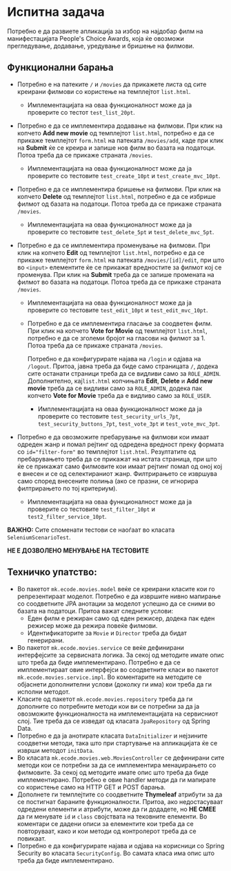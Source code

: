 # Испитна задача

Потребно е да развиете апликација за избор на најдобар филм на манифестацијата People's Choice Awards, која ќе овозможи прегледување, додавање, уредување и бришење на филмови.

## Функционални барања

- Потребно е на патеките `/` и `/movies` да прикажете листа од сите креирани филмови со користење на темплејтот `list.html`.
  - Имплементацијата на оваа функционалност може да ја проверите со тестот `test_list_20pt`.

- Потребно е да се имплементира додавање на филмови. При клик на копчето **Add new movie** од темплејтот `list.html`, потребно е да се прикаже темплејтот `form.html` на патеката `/movies/add`, каде при клик на **Submit** ќе се креира и запише нов филм во базата на податоци. Потоа треба да се прикаже страната `/movies`.
  - Имплементацијата на оваа функционалност може да ја проверите со тестовите `test_create_10pt` и `test_create_mvc_10pt`.

- Потребно е да се имплементира бришење на филмови. При клик на копчето **Delete** од темплејтот `list.html`, потребно е да се избрише филмот од базата на податоци. Потоа треба да се прикаже страната `/movies`.
  - Имплементацијата на оваа функционалност може да ја проверите со тестовите `test_delete_5pt` и `test_delete_mvc_5pt`.

- Потребно е да се имплементира променување на филмови. При клик на копчето **Edit** од темплејтот `list.html`, потребно е да се прикаже темплејтот `form.html` на патеката `/movies/[id]/edit`, при што во `<input>` елементите ќе се прикажат вредностите за филмот кој се променува. При клик на **Submit** треба да се запише промената на филмот во базата на податоци. Потоа треба да се прикаже страната `/movies`.
  - Имплементацијата на оваа функционалност може да ја проверите со тестовите `test_edit_10pt` и `test_edit_mvc_10pt`.

  - Потребно е да се имплементира гласање за соодветен филм. При клик на копчето **Vote for Movie** од темплејтот `list.html`, потребно е да се зголеми бројот на гласови на филмот за 1. Потоа треба да се прикаже страната `/movies`.
  
      Потребно е да конфигурирате најава на `/login` и одјава на `/logout`. Притоа, јавна треба да биде само страницата `/`, додека сите останати страници треба да се видливи само за `ROLE_ADMIN`. Дополнително, кај`list.html` копчињата **Edit**, **Delete** и **Add new movie** треба да се видливи само за `ROLE_ADMIN`, додека пак копчето **Vote for Movie** треба да е видливо само за `ROLE_USER`.
    - Имплементацијата на оваа функционалност може да ја проверите со тестовите `test_security_urls_7pt`, `test_security_buttons_7pt`, `test_vote_3pt` и `test_vote_mvc_3pt`.

- Потребно е да овозможите пребарување на филмови кои имаат одреден жанр и помал рејтинг од одредена вредност преку формата со `id="filter-form"` во темплејтот `list.html`. Резултатите од пребарувањето треба да се прикажат на истата страница, при што ќе се прикажат само филмовите кои имаат рејтинг помал од оној кој е внесен и се од селектираниот жанр. Филтрирањето се извршува само според внесените полиња (ако се празни, се игнорира филтрирањето по тој критериум).
  - Имплементацијата на оваа функционалност може да ја проверите со тестовите `test_filter_10pt` и `test2_filter_service_10pt`.

**ВАЖНО:** Сите споменати тестови се наоѓаат во класата `SeleniumScenarioTest`.

**НЕ Е ДОЗВОЛЕНО МЕНУВАЊЕ НА ТЕСТОВИТЕ**

## Техничко упатство:
- Во пакетот `mk.ecode.movies.model` веќе се креирани класите кои го репрезентираат моделот.
  Потребно е да извршите нивно мапирање со соодветните JPA анотации за моделот успешно да се сними во базата на податоци.
  Притоа важат следните услови:
  - Еден филм е режиран само од еден режисер, додека пак еден режисер може да режира повеќе филмови.
  - Идентификаторите за `Movie` и `Director` треба да бидат генерирани.
- Во пакетот `mk.ecode.movies.service` се веќе дефинирани интерфејсите за сервисната логика.
  За секој од методите имате опис што треба да биде имплементирано. Потребно е да се имплементираат овие интерфејси во соодветните класи во пакетот `mk.ecode.movies.service.impl`. Во коментарите на методите се објаснети
  дополнителни услови (доколку ги има) кои треба да ги исполни методот.
- Класите од пакетот `mk.ecode.movies.repository` треба да ги дополните со потребните методи кои ви се потребни за да ја овозможите функционалноста на имплементацијата на сервисниот слој. Тие треба да се изведат од класата `JpaRepository` од Spring Data.
- Потребно е да ја анотирате класата `DataInitializer` и нејзините соодветни методи, така што при стартување на апликацијата ќе се изврши методот `initData`.
- Во класата `mk.ecode.movies.web.MoviesController` се дефинирани сите методи кои се потребни за да се имплементира менаџирањето со филмовите.
  За секој од методите имате опис што треба да биде имплементирано. Потребно е овие handler методи да ги мапирате со користење само на HTTP GET и POST барања.
- Дополнете ги темплејтите со соодветните **Thymeleaf** атрибути за да се постигнат бараните функционалности.
  Притоа, ако недостасуваат одредени елементи и атрибути, може да ги додадете, но **НЕ СМЕЕ** да ги менувате `id` и `class` својствата на тековните елементи.
  Во коментари се дадени описи за елементите кои треба да се повторуваат, како и кои методи од контролерот треба да се повикаат.
- Потребно е да конфигурирате најава и одјава на корисници со Spring Security во класата `SecurityConfig`.
  Во самата класа има опис што треба да биде имплементирано.